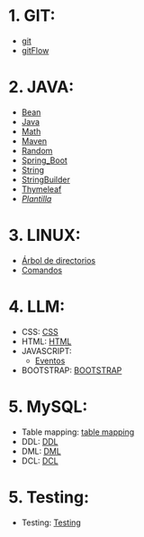 # 1. GIT:
- [git](./GIT/git.md)
- [gitFlow](./GIT/gitFlow.md)

# 2. JAVA:
- [Bean](./JAVA/Bean.md)
- [Java](./JAVA/Java.md)
- [Math](./JAVA/Math.md)
- [Maven](./JAVA/Maven.md)
- [Random](./JAVA/Random.md)
- [Spring_Boot](./JAVA/Spring_Boot.md)
- [String](./JAVA/String.md)
- [StringBuilder](./JAVA/StringBuilder.md)
- [Thymeleaf](./JAVA/Thymeleaf.md)
- *[Plantilla](./JAVA/plantilla)*

# 3. LINUX:
- [Árbol de directorios](./LINUX/arbol_directorios.jpg)
- [Comandos](./LINUX/Comandos_linux.md)

# 4. LLM:
- CSS: [CSS](./LLM/CSS/css.md)
- HTML: [HTML](./LLM/HTML/html.md)
- JAVASCRIPT: 
    - [Eventos](./LLM/JS/Eventos.md)
- BOOTSTRAP: [BOOTSTRAP](./LLM/BOOTSTRAP/bootstrap.md)

# 5. MySQL:
- Table mapping: [table mapping](./MySQL/table_mapping/table_mapping.md)
- DDL: [DDL](./MySQL/DDL.md)
- DML: [DML](./MySQL/DML.md)
- DCL: [DCL](./MySQL/DCL.md)

# 5. Testing:
- Testing: [Testing](./TESTING/test.md)